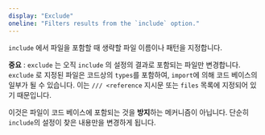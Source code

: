 ```yaml
---
display: "Exclude"
oneline: "Filters results from the `include` option."
---
```




 `include` 에서 파일을 포함할 때 생략할 파일 이름이나 패턴을 지정합니다.



**중요** : `exclude` 는 오직 `include` 의 설정의 결과로 포함되는 파일만 변경합니다. `exclude` 로 지정된 파일은 코드상의 `types`를 포함하여, `import`에 의해 코드 베이스의 일부가 될 수 있습니다. 이는 `/// <reference` 지시문 또는 `files` 목록에 지정되어 있기 때문입니다.

이것은 파일이 코드 베이스에 포함되는 것을 **방지**하는 메커니즘이 아닙니다. 단순히 `include`의 설정이 찾은 내용만을 변경하게 됩니다.

